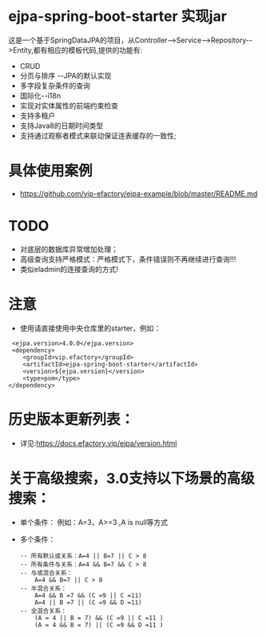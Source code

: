 # ejpa-spring-boot-starter 实现jar
这是一个基于SpringDataJPA的项目，从Controller-->Service-->Repository-->Entity,都有相应的模板代码,提供的功能有:
- CRUD
- 分页与排序 --JPA的默认实现
- 多字段复杂条件的查询
- 国际化--i18n
- 实现对实体属性的前端约束检查
- 支持多租户
- 支持Java8的日期时间类型
- 支持通过观察者模式来联动保证连表缓存的一致性;

# 具体使用案例
- https://github.com/vip-efactory/ejpa-example/blob/master/README.md

# TODO
- 对底层的数据库异常增加处理；
- 高级查询支持严格模式：严格模式下，条件错误则不再继续进行查询!!!
- 类似eladmin的连接查询的方式!


# 注意
- 使用请直接使用中央仓库里的starter，例如：
```
 <ejpa.version>4.0.0</ejpa.version>
 <dependency>
    <groupId>vip.efactory</groupId>
    <artifactId>ejpa-spring-boot-starter</artifactId>
    <version>${ejpa.version}</version>
    <type>pom</type>
</dependency>
```


# 历史版本更新列表：
- 详见:https://docs.efactory.vip/ejpa/version.html


# 关于高级搜索，3.0支持以下场景的高级搜索：
- 单个条件：
    例如：A=3，A>=3 ,A is null等方式
   
- 多个条件：
    ```
    -- 所有默认或关系：A=4 || B=7 || C > 8
    -- 所有条件与关系：A=4 && B=7 && C > 8
    -- 与或混合关系：
        A=4 && B=7 || C > 8
    -- 半混合关系：
        A=4 && B =7 && (C =9 || C =11)
        A=4 || B =7 || (C =9 && D =11)
    -- 全混合关系：
        (A = 4 || B = 7) && (C =9 || C =11 )
        (A = 4 && B = 7) || (C =9 && D =11 )
    ```
